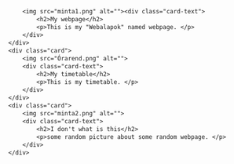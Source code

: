 <!DOCTYPE html>
<html lang="en">

<head>
    <meta charset="UTF-8">
    <meta http-equiv="X-UA-Compatible" content="IE=edge">
    <meta name="viewport" content="width=device-width, initial-scale=1.0">
    <title>Cards</title>
    <link rel="stylesheet" href="cards.css">
</head>

<body>
    <div class="card">
        
        <img src="minta1.png" alt=""><div class="card-text">
            <h2>My webpage</h2>
            <p>This is my "Webalapok" named webpage. </p>
        </div>
    </div>
    <div class="card">
        <img src="Órarend.png" alt="">
        <div class="card-text">
            <h2>My timetable</h2>
            <p>This is my timetable. </p>
        </div>
    </div>
    <div class="card">
        <img src="minta2.png" alt="">
        <div class="card-text">
            <h2>I don't what is this</h2>
            <p>some random picture about some random webpage. </p>
        </div>
    </div>
</body>

</html>
